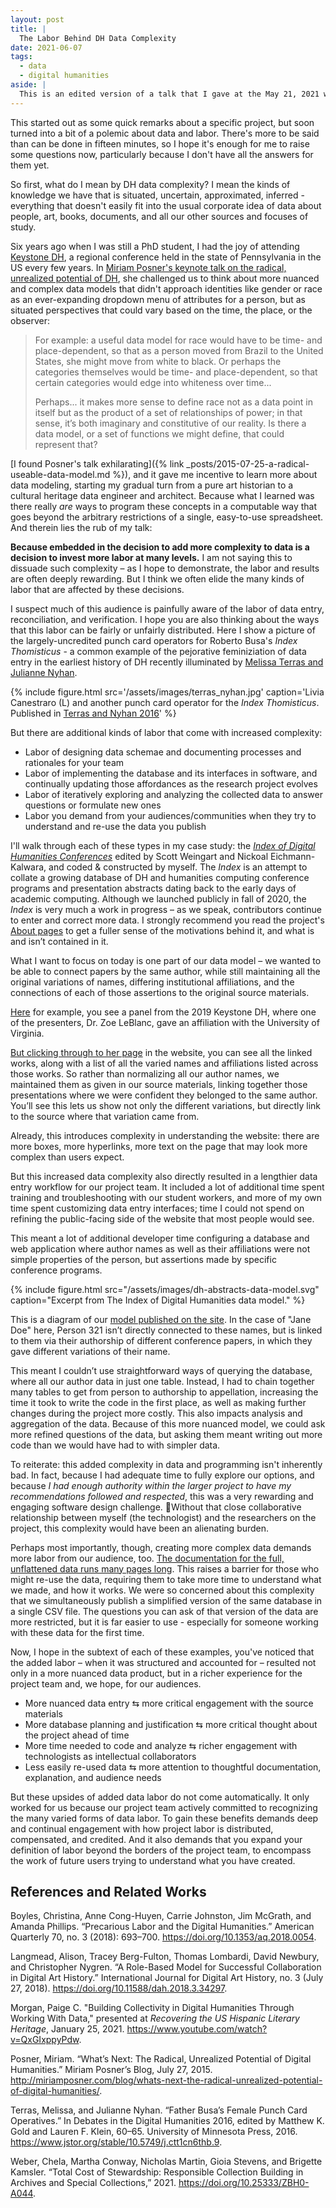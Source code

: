 ```yaml
---
layout: post
title: |
  The Labor Behind DH Data Complexity
date: 2021-06-07
tags:
  - data
  - digital humanities
aside: |
  This is an edited version of a talk that I gave at the May 21, 2021 workshop ["Making Research Data Public: Workshopping Data Management for Digital Humanities,"](https://biblio.uottawa.ca/en/news/making-research-data-public-workshopping-data-curation-digital-humanities-projects) hosted by the University of Ottawa Library. [The complete slides are available here.](https://doi.org/10.1184/R1/14740440)
---
```


This started out as some quick remarks about a specific project, but soon turned into a bit of a polemic about data and labor. There's more to be said than can be done in fifteen minutes, so I hope it's enough for me to raise some questions now, particularly because I don't have all the answers for them yet.

So first, what do I mean by DH data complexity? I mean the kinds of knowledge we have that is situated, uncertain, approximated, inferred - everything that doesn't easily fit into the usual corporate idea of data about people, art, books, documents, and all our other sources and focuses of study.

Six years ago when I was still a PhD student, I had the joy of attending [Keystone DH](https://keystonedh.network/2015/), a regional conference held in the state of Pennsylvania in the US every few years. In [Miriam Posner's keynote talk on the radical, unrealized potential of DH](http://miriamposner.com/blog/whats-next-the-radical-unrealized-potential-of-digital-humanities/), she challenged us to think about more nuanced and complex data models that didn't approach identities like gender or race as an ever-expanding dropdown menu of attributes for a person, but as situated perspectives that could vary based on the time, the place, or the observer:

>For example: a useful data model for race would have to be time- and place-dependent, so that as a person moved from Brazil to the United States, she might move from white to black. Or perhaps the categories themselves would be time- and place-dependent, so that certain categories would edge into whiteness over time...
>
>Perhaps... it makes more sense to define race not as a data point in itself but as the product of a set of relationships of power; in that sense, it’s both imaginary and constitutive of our reality. Is there a data model, or a set of functions we might define, that could represent that?

[I found Posner's talk exhilarating]({% link _posts/2015-07-25-a-radical-useable-data-model.md %}), and it gave me incentive to learn more about data modeling, starting my gradual turn from a pure art historian to a cultural heritage data engineer and architect. Because what I learned was there really *are* ways to program these concepts in a computable way that goes beyond the arbitrary restrictions of a single, easy-to-use spreadsheet. And therein lies the rub of my talk:

**Because embedded in the decision to add more complexity to data is a decision to invest more labor at many levels.** I am not saying this to dissuade such complexity – as I hope to demonstrate, the labor and results are often deeply rewarding. But I think we often elide the many kinds of labor that are affected by these decisions.

I suspect much of this audience is painfully aware of the labor of data entry, reconciliation, and verification. I hope you are also thinking about the ways that this labor can be fairly or unfairly distributed. Here I show a picture of the largely-uncredited punch card operators for Roberto Busa's *Index Thomisticus* - a common example of the pejorative feminiziation of data entry in the earliest history of DH recently illuminated by [Melissa Terras and Julianne Nyhan](https://www.jstor.org/stable/10.5749/j.ctt1cn6thb.9).

{% include figure.html src='/assets/images/terras_nyhan.jpg' caption='Livia Canestraro (L) and another punch card operator for the *Index Thomisticus*. Published in [Terras and Nyhan 2016](https://www.jstor.org/stable/10.5749/j.ctt1cn6thb.9)' %}

But there are additional kinds of labor that come with increased complexity:

- Labor of designing data schemae and documenting processes and rationales for your team
- Labor of implementing the database and its interfaces in software, and continually updating those affordances as the research project evolves
- Labor of iteratively exploring and analyzing the collected data to answer questions or formulate new ones
- Labor you demand from your audiences/communities when they try to understand and re-use the data you publish

I'll walk through each of these types in my case study: the [*Index of Digital Humanities Conferences*](https://dh-abstracts.library.cmu.edu/) edited by Scott Weingart and Nickoal Eichmann-Kalwara, and coded & constructed by myself. The *Index* is an attempt to collate a growing database of DH and humanities computing conference programs and presentation abstracts dating back to the early days of academic computing. Although we launched publicly in fall of 2020, the *Index* is very much a work in progress – as we speak, contributors continue to enter and correct more data. I strongly recommend you read the project's [About pages](https://dh-abstracts.library.cmu.edu/pages/about/) to get a fuller sense of the motivations behind it, and what is and isn’t contained in it.

What I want to focus on today is one part of our data model – we wanted to be able to connect papers by the same author, while still maintaining all the original variations of names, differing institutional affiliations, and the connections of each of those assertions to the original source materials.

[Here](https://dh-abstracts.library.cmu.edu/works/8993) for example, you see a panel from the 2019 Keystone DH, where one of the presenters, Dr. Zoe LeBlanc, gave an affiliation with the University of Virginia.

[But clicking through to her page](https://dh-abstracts.library.cmu.edu/authors/4130) in the website, you can see all the linked works, along with a list of all the varied names and affiliations listed across those works.
So rather than normalizing all our author names, we maintained them as given in our source materials, linking together those presentations where we were confident they belonged to the same author. You’ll see this lets us show not only the different variations, but directly link to the source where that variation came from.

Already, this introduces complexity in understanding the website: there are more boxes, more hyperlinks, more text on the page that may look more complex than users expect.

But this increased data complexity also directly resulted in a lengthier data entry workflow for our project team. It included a lot of additional time spent training and troubleshooting with our student workers, and more of my own time spent customizing data entry interfaces; time I could not spend on refining the public-facing side of the website that most people would see.

This meant a lot of additional developer time configuring a database and web application where author names as well as their affiliations were not simple properties of the person, but assertions made by specific conference programs.

{% include figure.html src="/assets/images/dh-abstracts-data-model.svg" caption="Excerpt from The Index of Digital Humanities data model." %}

This is a diagram of our [model published on the site](https://dh-abstracts.library.cmu.edu/pages/colophon/). In the case of "Jane Doe" here, Person 321 isn’t directly connected to these names, but is linked to them via their authorship of different conference papers, in which they gave different variations of their name.

This meant I couldn’t use straightforward ways of querying the database, where all our author data in just one table.
Instead, I had to chain together many tables to get from person to authorship to appellation, increasing the time it took to write the code in the first place, as well as making further changes during the project more costly. This also impacts analysis and aggregation of the data. Because of this more nuanced model, we could ask more refined questions of the data, but asking them meant writing out more code than we would have had to with simpler data.

To reiterate: this added complexity in data and programming isn't inherently bad. In fact, because I had adequate time to fully explore our options, and because *I had enough authority within the larger project to have my recommendations followed and respected*, this was a very rewarding and engaging software design challenge. Without that close collaborative relationship between myself (the technologist) and the researchers on the project, this complexity would have been an alienating burden.

Perhaps most importantly, though, creating more complex data demands more labor from our audience, too. [The documentation for the full, unflattened data runs many pages long](https://dh-abstracts.library.cmu.edu/downloads). This raises a barrier for those who might re-use the data, requiring them to take more time to understand what we made, and how it works. We were so concerned about this complexity that we simultaneously publish a simplified version of the same database in a single CSV file. The questions you can ask of that version of the data are more restricted, but it is far easier to use - especially for someone working with these data for the first time.

Now, I hope in the subtext of each of these examples, you've noticed that the added labor – when it was structured and accounted for – resulted not only in a more nuanced data product, but in a richer experience for the project team and, we hope, for our audiences.

- More nuanced data entry ⇆ more critical engagement with the source materials
- More database planning and justification ⇆ more critical thought about the project ahead of time
- More time needed to code and analyze ⇆ richer engagement with technologists as intellectual collaborators
- Less easily re-used data ⇆ more attention to thoughtful documentation, explanation, and audience needs

But these upsides of added data labor do not come automatically. It only worked for us because our project team actively committed to recognizing the many varied forms of data labor. To gain these benefits demands deep and continual engagement with how project labor is distributed, compensated, and credited. And it also demands that you expand your definition of labor beyond the borders of the project team, to encompass the work of future users trying to understand what you have created.

## References and Related Works

Boyles, Christina, Anne Cong-Huyen, Carrie Johnston, Jim McGrath, and Amanda Phillips. “Precarious Labor and the Digital Humanities.” American Quarterly 70, no. 3 (2018): 693–700. <https://doi.org/10.1353/aq.2018.0054>.

Langmead, Alison, Tracey Berg-Fulton, Thomas Lombardi, David Newbury, and Christopher Nygren. “A Role-Based Model for Successful Collaboration in Digital Art History.” International Journal for Digital Art History, no. 3 (July 27, 2018). <https://doi.org/10.11588/dah.2018.3.34297>.

Morgan, Paige C. "Building Collectivity in Digital Humanities Through Working With Data," presented at *Recovering the US Hispanic Literary Heritage*, January 25, 2021. <https://www.youtube.com/watch?v=QxGIxppyPdw>.

Posner, Miriam. “What’s Next: The Radical, Unrealized Potential of Digital Humanities.” Miriam Posner’s Blog, July 27, 2015. <http://miriamposner.com/blog/whats-next-the-radical-unrealized-potential-of-digital-humanities/>.

Terras, Melissa, and Julianne Nyhan. “Father Busa’s Female Punch Card Operatives.” In Debates in the Digital Humanities 2016, edited by Matthew K. Gold and Lauren F. Klein, 60–65. University of Minnesota Press, 2016. <https://www.jstor.org/stable/10.5749/j.ctt1cn6thb.9>.

Weber, Chela, Martha Conway, Nicholas Martin, Gioia Stevens, and Brigette Kamsler. “Total Cost of Stewardship: Responsible Collection Building in Archives and Special Collections,” 2021. <https://doi.org/10.25333/ZBH0-A044>.
